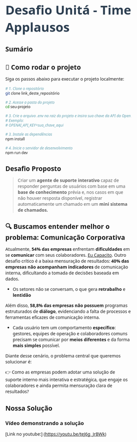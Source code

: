 # Desafio Unitá - Time Applausos
## Sumário

## 🚀 Como rodar o projeto
Siga os passos abaixo para executar o projeto localmente:
```bash
# 1. Clone o repositório
git clone link_deste_repositório

# 2. Acesse a pasta do projeto
cd seu-projeto

# 3. Crie o arquivo .env na raiz do projeto e insira sua chave da API da Open AI
# Exemplo:
# OPENAI_API_KEY=sua_chave_aqui

# 3. Instale as dependências
npm install

# 4. Inicie o servidor de desenvolvimento
npm run dev
```

## Desafio Proposto

> Criar um **agente de suporte interativo** capaz de responder perguntas de usuários com base em uma **base de conhecimento** prévia e, nos casos em que não houver resposta disponível, registrar automaticamente um chamado em um **mini sistema de chamados.**

## 🔍 Buscamos entender melhor o problema: Comunicação Corporativa

Atualmente, **54% das empresas** enfrentam **dificuldades** em se **comunicar** com seus colaboradores. [Eu Capacito](https://www.eucapacito.com.br/mercado/54-das-empresas-possuem-dificuldade-em-se-comunicar-com-seus-colaboradores-aponta-pesquisa/?utm_source=chatgpt.com). Outro desafio crítico é a baixa mensuração de resultados: **40% das empresas não acompanham indicadores** de comunicação interna, dificultando a tomada de decisões baseada em dados.

- Os setores não se conversam, o que gera **retrabalho** e **lentidão**

Além disso, **58,8% das empresas não possuem** programas estruturados de **diálogo**, evidenciando a falta de processos e ferramentas eficazes de comunicação interna. 

- Cada usuário tem um comportamento **específico**: gestores, equipes de operação e colaboradores comuns precisam se comunicar por **meios diferentes** e da forma **mais simples** possível.

Diante desse cenário, o problema central que queremos solucionar é:

👉 Como as empresas podem adotar uma solução de suporte interno mais interativa e estratégica, que engaje os colaboradores e ainda permita mensuração clara de resultados?

## Nossa Solução  

### Vídeo demonstrando a solução 
[Link no youtube:] (https://youtu.be/teJ6g_JrBWk)


<!DOCTYPE html>
<html lang="en">
<head>
    <meta charset="UTF-8">
    <meta name="viewport" content="width=device-width, initial-scale=1.0">
    <title>YouTube Video with README</title>
    <link rel="stylesheet" href="https://cdnjs.cloudflare.com/ajax/libs/font-awesome/6.4.0/css/all.min.css">
    <style>
        * {
            margin: 0;
            padding: 0;
            box-sizing: border-box;
            font-family: 'Segoe UI', Tahoma, Geneva, Verdana, sans-serif;
        }
        
        body {
            background: linear-gradient(135deg, #1a2a6c, #b21f1f, #fdbb2d);
            color: #333;
            line-height: 1.6;
            padding: 20px;
            min-height: 100vh;
        }
        
        .container {
            max-width: 1200px;
            margin: 0 auto;
        }
        
        header {
            text-align: center;
            margin-bottom: 30px;
            padding: 20px;
            background: rgba(255, 255, 255, 0.9);
            border-radius: 10px;
            box-shadow: 0 5px 15px rgba(0, 0, 0, 0.2);
        }
        
        h1 {
            color: #2c3e50;
            margin-bottom: 10px;
            font-size: 2.5rem;
        }
        
        .subtitle {
            color: #7f8c8d;
            font-size: 1.2rem;
        }
        
        .content {
            display: flex;
            flex-wrap: wrap;
            gap: 30px;
            margin-bottom: 30px;
        }
        
        .video-container {
            flex: 1;
            min-width: 300px;
            background: #000;
            border-radius: 10px;
            overflow: hidden;
            box-shadow: 0 5px 15px rgba(0, 0, 0, 0.3);
        }
        
        .video-wrapper {
            position: relative;
            padding-bottom: 56.25%;
            height: 0;
        }
        
        .video-wrapper iframe {
            position: absolute;
            top: 0;
            left: 0;
            width: 100%;
            height: 100%;
            border: none;
        }
        
        .info-container {
            flex: 1;
            min-width: 300px;
            background: rgba(255, 255, 255, 0.9);
            border-radius: 10px;
            padding: 25px;
            box-shadow: 0 5px 15px rgba(0, 0, 0, 0.2);
        }
        
        .info-section {
            margin-bottom: 25px;
        }
        
        .info-section h2 {
            color: #2c3e50;
            border-bottom: 2px solid #3498db;
            padding-bottom: 10px;
            margin-bottom: 15px;
            display: flex;
            align-items: center;
            gap: 10px;
        }
        
        .info-section p {
            margin-bottom: 15px;
            color: #34495e;
        }
        
        .info-section ul, .info-section ol {
            padding-left: 20px;
            margin-bottom: 15px;
        }
        
        .info-section li {
            margin-bottom: 8px;
        }
        
        .code-block {
            background: #2d3436;
            color: #f5f6fa;
            padding: 15px;
            border-radius: 5px;
            font-family: 'Courier New', monospace;
            overflow-x: auto;
            margin: 15px 0;
        }
        
        .tags {
            display: flex;
            flex-wrap: wrap;
            gap: 10px;
            margin-top: 20px;
        }
        
        .tag {
            background: #3498db;
            color: white;
            padding: 5px 15px;
            border-radius: 20px;
            font-size: 0.9rem;
        }
        
        footer {
            text-align: center;
            padding: 20px;
            background: rgba(255, 255, 255, 0.9);
            border-radius: 10px;
            box-shadow: 0 5px 15px rgba(0, 0, 0, 0.2);
            margin-top: 20px;
        }
        
        .social-links {
            display: flex;
            justify-content: center;
            gap: 20px;
            margin-top: 15px;
        }
        
        .social-links a {
            color: #2c3e50;
            font-size: 1.5rem;
            transition: color 0.3s;
        }
        
        .social-links a:hover {
            color: #3498db;
        }
        
        @media (max-width: 768px) {
            .content {
                flex-direction: column;
            }
            
            h1 {
                font-size: 2rem;
            }
        }
    </style>
</head>
<body>
    <div class="container">
        <header>
            <h1>YouTube Video Embed</h1>
            <p class="subtitle">A beautiful layout for showcasing your YouTube content</p>
        </header>
        
        <div class="content">
            <div class="video-container">
                <div class="video-wrapper">
                    <iframe src="https://www.youtube.com/embed/teJ6g_JrBWk" 
                            title="YouTube video player" 
                            allow="accelerometer; autoplay; clipboard-write; encrypted-media; gyroscope; picture-in-picture" 
                            allowfullscreen>
                    </iframe>
                </div>
            </div>
            
            <div class="info-container">
                <div class="info-section">
                    <h2><i class="fas fa-info-circle"></i> About This Video</h2>
                    <p>This video demonstrates how to create an elegant YouTube video embed with a README-style layout using HTML and CSS. The design is fully responsive and will look great on all devices.</p>
                    <p>You can use this template to showcase your own videos along with detailed information, code examples, and resources.</p>
                </div>
                
                <div class="info-section">
                    <h2><i class="fas fa-code"></i> Implementation</h2>
                    <p>To embed a YouTube video, you can use the following code:</p>
                    <div class="code-block">
                        &lt;div class="video-wrapper"&gt;<br>
                        &nbsp;&nbsp;&lt;iframe src="https://www.youtube.com/embed/VIDEO_ID" &gt;&lt;/iframe&gt;<br>
                        &lt;/div&gt;
                    </div>
                    <p>Replace <strong>VIDEO_ID</strong> with your actual YouTube video ID.</p>
                </div>
                
                <div class="info-section">
                    <h2><i class="fas fa-feather-alt"></i> Features</h2>
                    <ul>
                        <li>Fully responsive design</li>
                        <li>Modern gradient background</li>
                        <li>README-style documentation layout</li>
                        <li>Code snippet display</li>
                        <li>Social media links</li>
                        <li>Clean and professional appearance</li>
                    </ul>
                </div>
                
                <div class="tags">
                    <span class="tag">YouTube</span>
                    <span class="tag">Embed</span>
                    <span class="tag">HTML</span>
                    <span class="tag">CSS</span>
                    <span class="tag">README</span>
                </div>
            </div>
        </div>
        
        <footer>
            <p>Created with <i class="fas fa-heart" style="color: #e74c3c;"></i> by DevDesign</p>
            <div class="social-links">
                <a href="#"><i class="fab fa-github"></i></a>
                <a href="#"><i class="fab fa-youtube"></i></a>
                <a href="#"><i class="fab fa-twitter"></i></a>
                <a href="#"><i class="fab fa-linkedin"></i></a>
            </div>
        </footer>
    </div>
</body>
</html>

Propomos a criação de um **assistente de suporte inteligente** que utiliza IA para responder perguntas de colaboradores com base em uma **base de conhecimento corporativa** responsável por auxiliar colaboradores no dia a dia com mais agilidade e produtividade e abrir chamados. 

> Apenas 4% das empresas documentam seus processos de forma consistente, enquanto 50% o fazem apenas ocasionalmente, segundo pesquisa da BPTrends citada pela [Atlassian](https://www.atlassian.com/br/work-management/knowledge-sharing/documentation).

A API acessa uma **base de conhecimento dinâmica**, que evolui continuamente: sempre que não houver resposta disponível, o sistema abre um chamado, registra a solução validada e a incorpora à base.  

👉 A IA também aprimora o texto da resposta do chamado e incluir o artigo de forma padronizada na Base de Conhecimento.

## Design Mínimo do MVP
<img width="1999" height="1967" alt="design-system-applausos" src="https://github.com/user-attachments/assets/0c4dfd7f-aa9d-44c0-981e-ecca78c67fd6" />

Com isso:  

- As respostas ficam cada vez **mais completas**;  
- A abertura de novos chamados **diminui progressivamente**;  
- A documentação da empresa permanece **atualizada e confiável**.  

A cada interação, o agente se torna **mais inteligente e estratégico** para a organização.  

## 🚀 Diferenciais da Nossa Solução  

Nossa solução vai além de um simples sistema de chamados: ela combina **IA Generativa**, **busca semântica** e recursos de acessibilidade para transformar a comunicação corporativa em um processo inteligente e ágil.

### Classificação Inteligente de Chamados com IA Generativa
Direcionamento automático para o setor correto, eliminando retrabalho e reduzindo drasticamente o tempo de triagem.

### Priorização por Análise de Sentimento
A IA interpreta o tom da mensagem e identifica a urgência, garantindo que problemas críticos sejam tratados primeiro.

### Acessibilidade por Áudio
Suporte a leitura e interação por voz, promovendo inclusão e ampliando o alcance da solução

- ✨ Comunicação Personalizada, Simples e Acessível 
Permitir que cada usuário solicite suporte da forma mais rápida e intuitiva.

### Personalização Visual
Interface flexível que se adapta à identidade da empresa, reforçando a cultura organizacional.

### Gestão Ágil em Kanban
Acompanhamento visual do fluxo de chamados, aumentando a produtividade e a colaboração entre equipes.

## Requisitos Atendidos

### Tela de Chat
- ✅ R1: O usuário poderá enviar perguntas por meio da janela de chat.
- ✅ R2: Quando a pergunta tiver resposta na base de conhecimento, o sistema deverá responder de acordo com o conteúdo do artigo.
- ✅ R3: Quando a pergunta não possuir resposta, o sistema deverá informar claramente que não
possui a resposta e registrar automaticamente um chamado no mini sistema de
chamados.
- ✅ R7: A interface deve ser clara, organizada e intuitiva.
- ✅ R8: Deve haver diferenciação visual entre mensagens enviadas pelo usuário e respostas do sistema.
- ✅ R9: A aplicação deve fornecer feedback visual para ações realizadas (ex.: confirmação de chamado registrado).
- ✅ Diferencial 5: Interface aprimorada, com experiência de chat mais próxima de soluções reais


## 🤖 Sobre o Assistente Inteligente
- ✅ R5: O sistema deve responder em tempo adequado ao uso em demonstração, sem travamentos perceptíveis.
- ✅ R6: O registro de chamados e a consulta à base de conhecimento devem ocorrer de forma ágil e estável
- ✅ Diferencial 3: Uso de modelos de IA generativa (local ou externa) ou LLM para resumir ou estruturar as respostas com base nos artigos da base de conhecimento.

👉 Escolhemos prototipar a solução usando a **OpenAI** pois ela oferece **baixa latência** e modelos bastante ajustados para tarefas de conversação. Além disso, é compatível com diferentes linguagens e frameworks e de** uso simples **via API REST, assim foi possível **incorporar rapidamente os modelos à aplicação**, ideal para prototipação.  

**A IA funciona da seguinte forma:**

1. **Busca de informações relevantes:**  
Antes de responder, a IA pesquisa os conteúdos mais importantes na base de conhecimento relacionados à pergunta do usuário.

2. **Contexto da conversa:**  
A IA mantém as últimas mensagens do usuário e do assistente (até 6) para entender o histórico da conversa e fornecer respostas coerentes.

3. **Regras de resposta rigorosas:**  
- Responde **somente com informações da base de conhecimento**.  
- Se não houver informações relevantes, retorna exatamente `"SEM_RESPOSTA_DISPONIVEL"`.  
- Não inventa respostas nem usa informações externas.  
- Quando há dados disponíveis, a resposta é **amigável, direta e concisa**.

### Board Kanban
- ✅ R4: Deve ser possível visualizar os chamados registrados em uma lista, apresentando id,
título, descrição e status.

### Base de Conhecimento
- ✅ Escopo: A base de conhecimento deverá conter, obrigatoriamente, mais de um artigo.
- ✅ Diferencial 4: Inclusão de artigos mais complexos, com conteúdo mais extenso, exigindo análise e extração de trechos relevantes.

👉 Inserimos na base um total de 4 artigos longos sobre assuntos relacionados aos setores de RH, TI, Financeiro. Nosso agente é capaz de extrair as informações importantes para responder o usuário.

### Nosso Projeto
- ✅ R10: O código e os arquivos devem estar organizados em estrutura clara e coerente.
### README
- ✅ R11: Deve haver um documento simples de instruções (README) explicando como executar a solução e realizar os testes.

Você está aqui! ☺️

### Responsividade 

- ✅ Diferencial 1: A interface poderá ser responsiva, permitindo uso em diferentes tamanhos de tela, incluindo dispositivos móveis.
### Busca Semântica
- ✅ Diferencial 2: Utilização de técnicas de resposta semântica para interpretar perguntas.

👉A nossa solução utiliza **busca semântica** para identificar conteúdos relevantes mesmo quando o usuário não utiliza exatamente os mesmos termos do artigo.

#### Como funciona?

1. A query do usuário é processada e comparada com títulos, conteúdo, tags e categorias do artigo.  
2. Um **mapa de sinônimos e termos relacionados** é usado para aumentar a relevância de resultados que têm significado próximo à pergunta.
3. Cada artigo recebe uma **pontuação de relevância** com base na correspondência semântica, e os melhores resultados são destacados.
4. A IA gera uma **resposta inteligente**, contextualizando o resultado e, se necessário, cria um chamado para suporte humano.  

### Indicadores 
- ✅ Diferencial 6: Indicadores ou métricas simples sobre o funcionamento do agente.

## 🔧 Requisitos Técnicos – Critério de Escolha das Ferramentas  
### ⚡ Next.js + Node.js  
- Escolhemos Next.js + Node.js para entregar performance excepcional, escalabilidade robusta e desenvolvimento ágil em uma stack unificada e moderna. 
### ⚡ GPT-4o mini 
- Optamos pelo modelo GPT-4o mini como o coração da nossa IA generativa devido ao equilíbrio ideal entre desempenho e precisão. 
- Velocidade superior: Respostas em tempo real (∼300ms)
- Capacidade inteligente: 128K context window para conversas longas

🎯 Melhorias Futuras
- Integração com Slack, Microsoft Teams, Jira e Trello.
- Sistema de notificações push
- Integração com ERP corporativo
- Arquitetura modular para fácil expansão
- Database scaling preparado para crescimento

## 👥 Time Applausos
Desenvolvido com ❤️ pelo Time Applausos para o Desafio Unitá.

# Quem somos? 
nossa equipe durante a edição de 2024 do Hackathon InovaApps, promovido pela UVV, onde conquistamos o 🥇 primeiro lugar com nossa proposta inovadora.

🌟 Destaques e Conquistas
🏆 Hackathon InovaApps 2024
- Primeiro lugar na competição 

👩🔬 Liga Feminina de TI da UVV
- Co-fundadoras da primeira liga feminina de TI do estado
Missão: promover e apoiar a presença feminina na tecnologia

🚀 Campus Mobile 2025
- Selecionadas para participar da edição 2025 em São Paulo
- Patrocínio UVV para representar a universidade nacionalmente

💡 Nosso Propósito
- "Unir inovação tecnológica com diversidade para criar soluções que transformam a comunicação corporativa e empoderam mulheres na tecnologia."

### 💻 **Maria Eduarda** 
**Desenvolvedora Fullstack na Autoglass**  
[![LinkedIn](https://img.shields.io/badge/LinkedIn-Maria_Eduarda-%230A66C2?style=flat&logo=linkedin)](https://www.linkedin.com/in/maria-fiorio-84764217b/)

### 🧠 **Isabel** 
**Cientista de Dados na Autoglass**  
[![LinkedIn](https://img.shields.io/badge/LinkedIn-Isabel-%230A66C2?style=flat&logo=linkedin)](https://www.linkedin.com/in/isabel-valentim-25b8581a2)

### 🛠️ **Juliany** 
**Engenheira de Software no Ifood**  
[![LinkedIn](https://img.shields.io/badge/LinkedIn-Juliany-%230A66C2?style=flat&logo=linkedin)](https://www.linkedin.com/in/juliany-fernandes)

